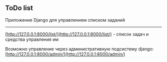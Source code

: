 ## ToDo list

Приложение Django для управлением списком заданий

***

[http://127.0.0.1:8000/list/](http://127.0.0.1:8000/list/) - список задач и средства управления им

Возможно управление через административную подсистему django:
[http://127.0.0.1:8000/admin/](http://127.0.0.1:8000/admin/)

